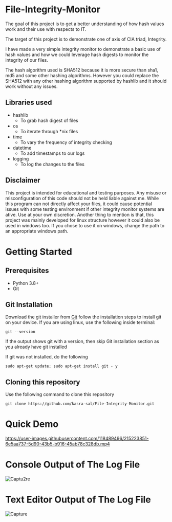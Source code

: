 # File-Integrity-Monitor

The goal of this project is to get a better understanding of how hash values work and their use with respects to IT. 

The target of this project is to demonstrate one of axis of CIA triad, Integrity. 

I have made a very simple integrity monitor to demonstrate a basic use of hash values and how we could leverage hash digests to monitor the integrity of our files.

The hash algorithm used is SHA512 because it is more secure than sha1, md5 and some other hashing algorithms. However you could replace the SHA512 with any other hashing algorithm supported by hashlib and it should work without any issues.

## Libraries used

- hashlib
  - To grab hash digest of files
- os
  - To iterate through *nix files
- time
  - To vary the frequency of integrity checking
- datetime
  - To add timestamps to our logs
- logging 
  - To log the changes to the files


## Disclaimer

This project is intended for educational and testing purposes. Any misuse or misconfiguration of this code should not be held liable against me.
While this program can not directly affect your files, it could cause potential issues with some testing environment if other integrity monitor systems are ative. Use at your own discretion.
Another thing to mention is that, this project was mainly developed for linux structure however it could also be used in windows too. If you chose to use it on windows, change the path to an appropriate windows path.

# Getting Started

## Prerequisites
- Python 3.8+
- Git

## Git Installation
Download the git installer from [Git](https://git-scm.com/downloads) follow the installation steps to install git on your device. If you are using linux, use the following inside terminal:
```
git --version 
```
If the output shows git with a version, then skip Git installation section as you already have git installed

If git was not installed, do the following
```
sudo apt-get update; sudo apt-get install git - y
```
## Cloning this repository
Use the following command to clone this repository
```
git clone https://github.com/kasra-sal/File-Integrity-Monitor.git
```

# Quick Demo

https://user-images.githubusercontent.com/118489496/215223851-6e5aa737-5d90-43b5-b916-45ab78c328db.mp4

# Console Output of The Log File
![Captu2re](https://user-images.githubusercontent.com/118489496/215224004-90c18758-44af-4e77-956e-21e32e7b3e86.PNG)

# Text Editor Output of The Log File
![Capture](https://user-images.githubusercontent.com/118489496/215223998-faeb03c0-53c7-4e39-84d7-8dcaec745f55.PNG)

